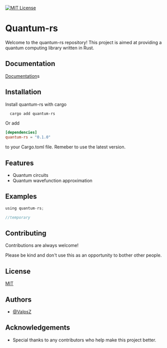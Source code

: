 
[![MIT License](https://img.shields.io/badge/License-MIT-green.svg)](https://choosealicense.com/licenses/mit/)


# Quantum-rs

Welcome to the quantum-rs repository! This project is aimed at providing a quantum computing library written in Rust.
## Documentation

[Documentation](https://docs.rs/quantum-rs/0.0.0/quantum_rs/)s


## Installation

Install quantum-rs with cargo

```bash
  cargo add quantum-rs
```

Or add 
```toml
[dependencies]
quantum-rs = "0.1.0"
```
to your Cargo.toml file. 
Remeber to use the latest version.
## Features

- Quantum circuits
- Quantum wavefunction approximation


## Examples

```rust
using quantum-rs;

//temporary
```


## Contributing

Contributions are always welcome!

Please be kind and don't use this as an opportunity to bother other people.


## License

[MIT](https://choosealicense.com/licenses/mit/)


## Authors

- [@ValpsZ](https://www.github.com/ValpsZ)


## Acknowledgements

- Special thanks to any contributors who help make this project better.
